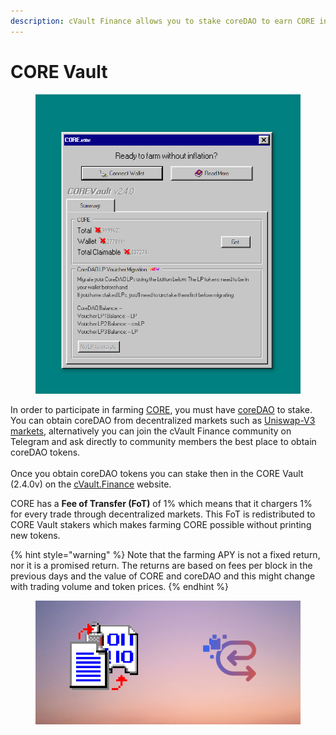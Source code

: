 ```yaml
---
description: cVault Finance allows you to stake coreDAO to earn CORE in the CORE Vault.
---
```


# CORE Vault

<figure><img src="../.gitbook/assets/image (1).png" alt=""><figcaption></figcaption></figure>

In order to participate in farming [CORE](core/), you must have [coreDAO](coredao.md) to stake. You can obtain coreDAO from decentralized markets such as [Uniswap-V3 markets](https://info.uniswap.org/#/pools/0xa68479aa55c74bd97faa06fda2dbbae06e39a131), alternatively you can join the cVault Finance community on Telegram and ask directly to community members the best place to obtain coreDAO tokens.\
\
Once you obtain coreDAO tokens you can stake then in the CORE Vault (2.4.0v) on the [cVault.Finance](https://corefinance.eth) website.

CORE has a **Fee of Transfer (FoT)** of 1% which means that it chargers 1% for every trade through decentralized markets. This FoT is redistributed to CORE Vault stakers which makes farming CORE possible without printing new tokens.

{% hint style="warning" %}
Note that the farming APY is not a fixed return, nor it is a promised return. The returns are based on fees per block in the previous days and the value of CORE and coreDAO and this might change with trading volume and token prices.
{% endhint %}

<figure><img src="../.gitbook/assets/Untitled design (1) (1).png" alt=""><figcaption></figcaption></figure>

